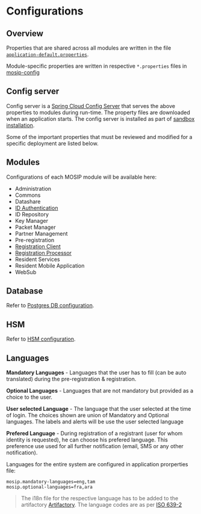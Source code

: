 # Configurations

## Overview

Properties that are shared across all modules are written in the file [`application-default.properties`](https://github.com/mosip/mosip-config/blob/release-1.2.0/application-default.properties).

Module-specific properties are written in respective `*.properties` files in [mosip-config](https://github.com/mosip/mosip-config/blob/release-1.2.0)

## Config server

Config server is a [Spring Cloud Config Server](https://cloud.spring.io/spring-cloud-config/multi/multi\_\_spring\_cloud\_config\_server.html) that serves the above properties to modules during run-time. The property files are downloaded when an application starts. The config server is installed as part of [sandbox installation](broken-reference).

Some of the important properties that must be reviewed and modified for a specific deployment are listed below.

## Modules

Configurations of each MOSIP module will be available here:

* Administration
* Commons
* Datashare
* [ID Authentication](id-authentication-services.md#configuration)
* ID Repository
* Key Manager
* Packet Manager
* Partner Management
* Pre-registration
* [Registration Client](registration-client.md#configurations)
* [Registration Processor](registration-processor.md#configurations)
* Resident Services
* Resident Mobile Application
* WebSub

## Database

Refer to [Postgres DB configuration](postgres-db.md#configuration-parameters).

## HSM

Refer to [HSM configuration](hsm.md#configuration).

## Languages

**Mandatory Languages** - Languages that the user has to fill (can be auto translated) during the pre-registration & registration.

**Optional Languages** - Languages that are not mandatory but provided as a choice to the user.

**User selected Language** - The language that the user selected at the time of login. The choices shown are union of Mandatory and Optional languages. The labels and alerts will be use the user selected language

**Prefered Language** - During registration of a registrant (user for whom identity is requested), he can choose his prefered language. This preference use used for all further notification (email, SMS or any other notification).

Languages for the entire system are configured in application prorperties file:

```
mosip.mandatory-languages=eng,tam
mosip.optional-languages=fra,ara
```

> The i18n file for the respective language has to be added to the artifactory [Artifactory](https://github.com/mosip/artifactory-ref-impl). The language codes are as per [ISO 639-2](https://www.loc.gov/standards/iso639-2/php/code\_list.php)
